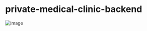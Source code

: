 # private-medical-clinic-backend
![image](https://github.com/Lmt310104/private-medical-clinic-backend/assets/116278919/6aba1969-b214-4196-b097-649bf0936db5)


